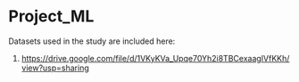 # Project_ML


Datasets used in the study are included here:
1) https://drive.google.com/file/d/1VKyKVa_Upqe70Yh2i8TBCexaagIVfKKh/view?usp=sharing
   
